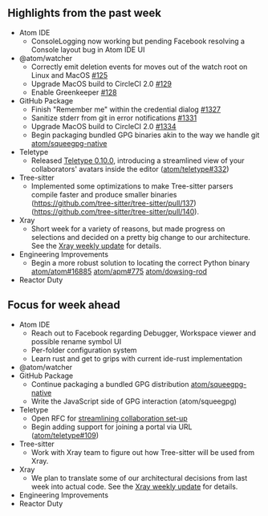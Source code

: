 ## Highlights from the past week

- Atom IDE
  - ConsoleLogging now working but pending Facebook resolving a Console layout bug in Atom IDE UI
- @atom/watcher
  - Correctly emit deletion events for moves out of the watch root on Linux and MacOS [#125](https://github.com/atom/watcher/pull/125)
  - Upgrade MacOS build to CircleCI 2.0 [#129](https://github.com/atom/watcher/pull/129)
  - Enable Greenkeeper [#128](https://github.com/atom/watcher/pull/128)
- GitHub Package
  - Finish "Remember me" within the credential dialog [#1327](https://github.com/atom/github/pull/1327)
  - Sanitize stderr from git in error notifications [#1331](https://github.com/atom/github/pull/1331)
  - Upgrade MacOS build to CircleCI 2.0 [#1334](https://github.com/atom/github/pull/1334)
  - Begin packaging bundled GPG binaries akin to the way we handle git [atom/squeegpg-native](https://github.com/atom/squeegpg-native)
- Teletype
  - Released [Teletype 0.10.0](https://github.com/atom/teletype/releases/tag/v0.10.0), introducing a streamlined view of your collaborators' avatars inside the editor ([atom/teletype#332](https://github.com/atom/teletype/issues/332))
- Tree-sitter
  - Implemented some optimizations to make Tree-sitter parsers compile faster and produce smaller binaries (https://github.com/tree-sitter/tree-sitter/pull/137) (https://github.com/tree-sitter/tree-sitter/pull/140).
- Xray
  - Short week for a variety of reasons, but made progress on selections and decided on a pretty big change to our architecture. See the [Xray weekly update](https://github.com/atom/xray/blob/master/docs/updates/2018_03_12.md) for details.
- Engineering Improvements
  - Begin a more robust solution to locating the correct Python binary [atom/atom#16885](https://github.com/atom/atom/pull/16885) [atom/apm#775](https://github.com/atom/apm/pull/775) [atom/dowsing-rod](https://github.com/atom/dowsing-rod)
- Reactor Duty

## Focus for week ahead

- Atom IDE
  - Reach out to Facebook regarding Debugger, Workspace viewer and possible rename symbol UI
  - Per-folder configuration system
  - Learn rust and get to grips with current ide-rust implementation
- @atom/watcher
- GitHub Package
  - Continue packaging a bundled GPG distribution [atom/squeegpg-native](https://github.com/atom/squeegpg-native)
  - Write the JavaScript side of GPG interaction (atom/squeegpg)
- Teletype
  - Open RFC for [streamlining collaboration set-up](https://github.com/atom/atom/blob/3752dca5b032e3b95bb480a6de73bbde41eb821c/docs/focus/README.md#2-streamline-collaboration-set-up)
  - Begin adding support for joining a portal via URL ([atom/teletype#109](https://github.com/atom/teletype/issues/109))
- Tree-sitter
  - Work with Xray team to figure out how Tree-sitter will be used from Xray.
- Xray
  - We plan to translate some of our architectural decisions from last week into actual code. See the [Xray weekly update](https://github.com/atom/xray/blob/master/docs/updates/2018_03_12.md) for details.
- Engineering Improvements
- Reactor Duty
